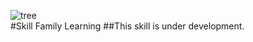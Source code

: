 ![tree](https://github.com/henridbr/Skill_Family_Learning/blob/master/images/arbre1.jpg)  
#Skill Family Learning
##This skill is under development.
